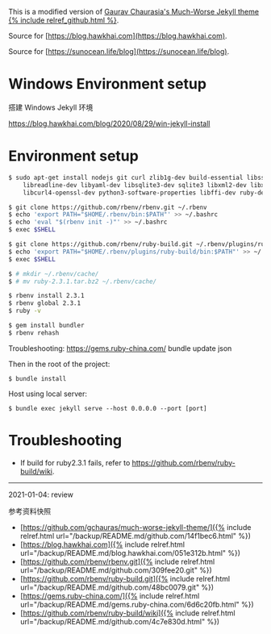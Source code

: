 This is a modified version of [Gaurav Chaurasia's Much-Worse Jekyll theme {% include relref_github.html %}](https://github.com/gchauras/much-worse-jekyll-theme/).

Source for [https://blog.hawkhai.com](https://blog.hawkhai.com).

Source for [https://sunocean.life/blog](https://sunocean.life/blog).


# Windows Environment setup

搭建 Windows Jekyll 环境

<https://blog.hawkhai.com/blog/2020/08/29/win-jekyll-install>


# Environment setup

```bash
$ sudo apt-get install nodejs git curl zlib1g-dev build-essential libssl-dev \
    libreadline-dev libyaml-dev libsqlite3-dev sqlite3 libxml2-dev libxslt1-dev \
    libcurl4-openssl-dev python3-software-properties libffi-dev ruby-dev

$ git clone https://github.com/rbenv/rbenv.git ~/.rbenv
$ echo 'export PATH="$HOME/.rbenv/bin:$PATH"' >> ~/.bashrc
$ echo 'eval "$(rbenv init -)"' >> ~/.bashrc
$ exec $SHELL

$ git clone https://github.com/rbenv/ruby-build.git ~/.rbenv/plugins/ruby-build
$ echo 'export PATH="$HOME/.rbenv/plugins/ruby-build/bin:$PATH"' >> ~/.bashrc
$ exec $SHELL

$ # mkdir ~/.rbenv/cache/
$ # mv ruby-2.3.1.tar.bz2 ~/.rbenv/cache/

$ rbenv install 2.3.1
$ rbenv global 2.3.1
$ ruby -v

$ gem install bundler
$ rbenv rehash
```

Troubleshooting:
https://gems.ruby-china.com/
bundle update json

Then in the root of the project:

```
$ bundle install
```

Host using local server:

```
$ bundle exec jekyll serve --host 0.0.0.0 --port [port]
```


# Troubleshooting

- If build for ruby2.3.1 fails, refer to <https://github.com/rbenv/ruby-build/wiki>.

-----
<p class='reviewtip'>2021-01-04: review</p>
<font class='ref_snapshot'>参考资料快照</font>

- [https://github.com/gchauras/much-worse-jekyll-theme/]({% include relref.html url="/backup/README.md/github.com/14f1bec6.html" %})
- [https://blog.hawkhai.com]({% include relref.html url="/backup/README.md/blog.hawkhai.com/051e312b.html" %})
- [https://github.com/rbenv/rbenv.git]({% include relref.html url="/backup/README.md/github.com/309fee20.git" %})
- [https://github.com/rbenv/ruby-build.git]({% include relref.html url="/backup/README.md/github.com/48bc0079.git" %})
- [https://gems.ruby-china.com/]({% include relref.html url="/backup/README.md/gems.ruby-china.com/6d6c20fb.html" %})
- [https://github.com/rbenv/ruby-build/wiki]({% include relref.html url="/backup/README.md/github.com/4c7e830d.html" %})
